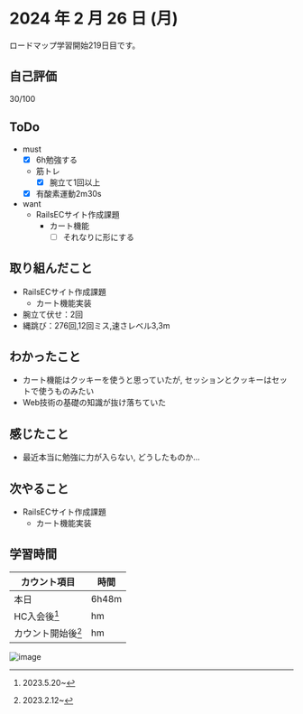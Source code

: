 # 2024 年 2 月 26 日 (月)
ロードマップ学習開始219日目です。

## 自己評価
30/100

## ToDo
- must
  - [x] 6h勉強する
  - 筋トレ
    - [x] 腕立て1回以上
  - [x] 有酸素運動2m30s
- want
  - RailsECサイト作成課題
    - カート機能
      - [ ] それなりに形にする

## 取り組んだこと
- RailsECサイト作成課題
  - カート機能実装
- 腕立て伏せ：2回
- 縄跳び：276回,12回ミス,速さレベル3,3m

## わかったこと
- カート機能はクッキーを使うと思っていたが, セッションとクッキーはセットで使うものみたい
- Web技術の基礎の知識が抜け落ちていた

## 感じたこと
- 最近本当に勉強に力が入らない, どうしたものか...

## 次やること
- RailsECサイト作成課題
  - カート機能実装

## 学習時間
|カウント項目|時間|
|----|----|
|本日 |6h48m|
|HC入会後[^1]|hm|
|カウント開始後[^2]|hm|

[^1]: 2023.5.20~
[^2]: 2023.2.12~

![image](https://github.com/nil-ramuda/daily_report/assets/94735931/5930cdb4-3c70-4205-adfd-f4c81505cfd6)
